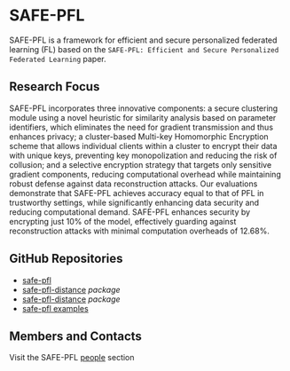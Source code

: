 # SAFE-PFL
SAFE-PFL is a framework for efficient and secure personalized federated learning (FL) based on the `SAFE-PFL: Efficient and Secure Personalized Federated Learning` paper.

## Research Focus

SAFE-PFL incorporates three innovative components: a secure clustering module using a novel heuristic for similarity analysis based on parameter identifiers, which eliminates the need for gradient transmission and thus enhances privacy; a cluster-based Multi-key Homomorphic Encryption scheme that allows individual clients within a cluster to encrypt their data with unique keys, preventing key monopolization and reducing the risk of collusion; and a selective encryption strategy that targets only sensitive gradient components, reducing computational overhead while maintaining robust defense against data reconstruction attacks. Our evaluations demonstrate that SAFE-PFL achieves accuracy equal to that of PFL in trustworthy settings, while significantly enhancing data security and reducing computational demand. SAFE-PFL enhances security by encrypting just 10% of the model, effectively guarding against reconstruction attacks with minimal computation overheads of 12.68%.

## GitHub Repositories

- [safe-pfl](https://github.com/safe-pfl/safe-pfl) 
- [safe-pfl-distance](https://github.com/safe-pfl/distances) _package_
- [safe-pfl-distance](https://github.com/safe-pfl/safe-pfl-plotter) _package_
- [safe-pfl examples](https://github.com/safe-pfl/examples)

## Members and Contacts

Visit the SAFE-PFL [people](https://github.com/orgs/safe-pfl/people) section
